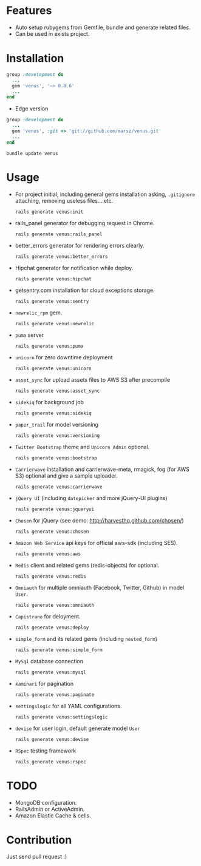 Features
========

* Auto setup rubygems from Gemfile, bundle and generate related files.
* Can be used in exists project.

Installation
============

```ruby
group :development do
  ...
  gem 'venus', '~> 0.8.6'
  ...
end
```

* Edge version

```ruby
group :development do
  ...
  gem 'venus', :git => 'git://github.com/marsz/venus.git'
  ...
end
```

`bundle update venus`

Usage
=====

* For project initial, including general gems installation asking, `.gitignore` attaching, removing useless files....etc.

  ```
  rails generate venus:init
  ```

* rails_panel generator for debugging request in Chrome.

  ```
  rails generate venus:rails_panel
  ```
  
* better_errors generator for rendering errors clearly.

  ```
  rails generate venus:better_errors
  ```
  
* Hipchat generator for notification while deploy.

  ```
  rails generate venus:hipchat
  ```
  
* getsentry.com installation for cloud exceptions storage.

  ```
  rails generate venus:sentry
  ```
  
* `newrelic_rpm` gem.

  ```
  rails generate venus:newrelic
  ```
  
* `puma` server

  ```
  rails generate venus:puma
  ```

* `unicorn` for zero downtime deployment

  ```
  rails generate venus:unicorn
  ```

* `asset_sync` for upload assets files to AWS S3 after precompile

  ```
  rails generate venus:asset_sync
  ```


* `sidekiq` for background job

  ```
  rails generate venus:sidekiq
  ```

* `paper_trail` for model versioning

  ```
  rails generate venus:versioning
  ```

* `Twitter Bootstrap` theme and `Unicorn Admin` optional.
  
  ```
  rails generate venus:bootstrap
  ```

* `Carrierwave` installation and carrierwave-meta, rmagick, fog (for AWS S3) optional and give a sample uploader.
  
  ```
  rails generate venus:carrierwave
  ```

* `jQuery UI` (including `datepicker` and more jQuery-UI plugins)
  
  ```
  rails generate venus:jqueryui
  ```

* `Chosen` for jQuery (see demo: http://harvesthq.github.com/chosen/)
  
  ```
  rails generate venus:chosen
  ```

* `Amazon Web Service` api keys for official aws-sdk (including SES).

  ```
  rails generate venus:aws
  ```

* `Redis` client and related gems (redis-objects) for optional.

  ```
  rails generate venus:redis
  ```

* `Omniauth` for multiple omniauth (Facebook, Twitter, Github) in model `User`.

  ```
  rails generate venus:omniauth
  ```

* `Capistrano` for deloyment.

  ```
  rails generate venus:deploy
  ```

* `simple_form` and its related gems (including `nested_form`)

  ```
  rails generate venus:simple_form
  ```

* `MySql` database connection

  ```
  rails generate venus:mysql
  ```

* `kaminari` for pagination

  ```
  rails generate venus:paginate
  ```

* `settingslogic` for all YAML configurations.

  ```
  rails generate venus:settingslogic
  ```

* `devise` for user login, default generate model `User`

  ```
  rails generate venus:devise
  ```

* `RSpec` testing framework

  ```
  rails generate venus:rspec
  ```

TODO
====

* MongoDB configuration.
* RailsAdmin or ActiveAdmin.
* Amazon Elastic Cache & cells.

Contribution
============

Just send pull request :)
